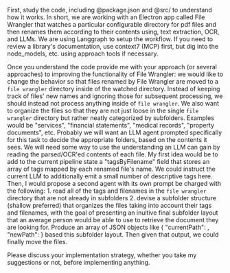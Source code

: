 First, study the code, including @package.json and @src/ to understand how it works. In short, we are working with an Electron app called File Wrangler that watches a particular configurable directory for pdf files and then renames them according to their contents using, text extraction, OCR, and LLMs. We are using Langgraph to setup the workflow. If you need to review a library's documentation, use context7 (MCP) first, but dig into the node_models, etc. using approach tools if necessary.

Once you understand the code provide me with your approach (or several approaches) to improving the functionality of File Wrangler: we would like to change the behavior so that files renamed by File Wrangler are moved to a `file wrangler` directory inside of the watched directory. Instead of keeping track of files' new names and ignoring those for subsequent processing, we should instead not process anything inside of `file wrangler`. We also want to organize the files so that they are not just loose in the single `file wrangler` directory but rather neatly categorized by subfolders. Examples would be "services", "financial statements", "medical records", "property documents", etc. Probably we will want an LLM agent prompted specifically for this task to decide the appropriate folders, based on the contents it sees. We will need some way to use the understanding an LLM can gain by reading the parsed/OCR'ed contents of each file. My first idea would be to add to the current pipeline state a "tagsByFilename" field that stores an array of tags mapped by each renamed file's name. We could instruct the current LLM to additionally emit a small number of descriptive tags here. Then, I would propose a second agent with its own prompt be charged with the following: 1. read all of the tags and filenames in the `file wrangler` directory that are not already in subfolders 2. devise a subfolder structure (shallow preferred) that organizes the files taking into account their tags and filenames, with the goal of presenting an inuitive final subfolder layout that an average person would be able to use to retrieve the document they are looking for. Produce an array of JSON objects like { "currentPath": <string>, "newPath": <string> } based this subfolder layout. Then given that output, we could finally move the files. 

Please discuss your implementation strategy, whether you take my suggestions or not, before implementing anything.